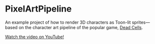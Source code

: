 # PixelArtPipeline
An example project of how to render 3D characters as Toon-lit sprites— based on the character art pipeline of the popular game, [Dead Cells](https://dead-cells.com/).

[Watch the video on YouTube!](https://youtu.be/cpGsZz9mAfU)
